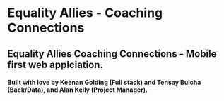 # Equality Allies - Coaching Connections

## Equality Allies Coaching Connections - Mobile first web applciation.

#### Built with love by Keenan Golding (Full stack) and Tensay Bulcha (Back/Data), and Alan Kelly (Project Manager). 
